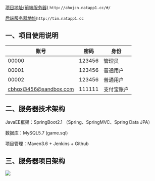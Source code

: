 [项目地址(前端服务器)](http://ahojcn.natapp1.cc/#/) `http://ahojcn.natapp1.cc/#/`

[后端服务器地址](http://tim.natapp1.cc)`http://tim.natapp1.cc` 

## 一、项目使用说明

| 账号                   | 密码   | 身份       |
| ---------------------- | ------ | ---------- |
| 00000                  | 123456 | 管理员     |
| 00001                  | 123456 | 普通用户   |
| 00002                  | 123456 | 普通用户   |
| cbhgxj3456@sandbox.com | 111111 | 支付宝账户 |

## 二、服务器技术架构

JavaEE框架：SpringBoot2.1 （Spring、SpringMVC、Spring Data JPA）



数据库：MySQL5.7 (game.sql)



项目管理：Maven3.6 + Jenkins + Github



## 三、服务器项目架构



![](https://s2.ax1x.com/2019/06/08/VD6LqJ.png)

